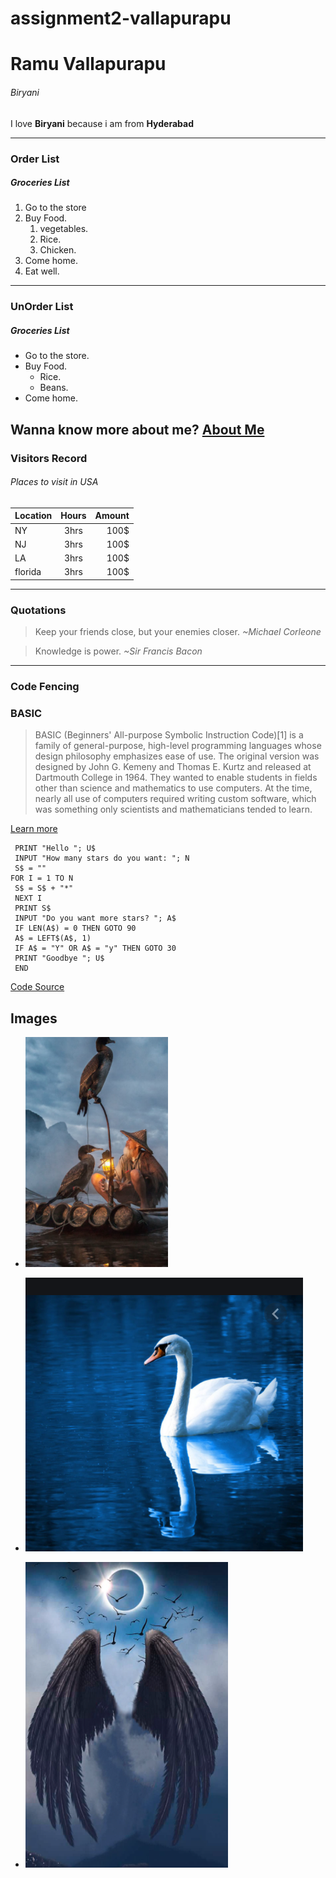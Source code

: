 # assignment2-vallapurapu
# Ramu Vallapurapu
###### Biryani

I love **Biryani** because i am from **Hyderabad**

---
### Order List 

##### Groceries List 

 1. Go to the store
 2. Buy Food.
     1. vegetables.
     2. Rice.
     3. Chicken.
 3. Come home.
 4. Eat well.

 ---

 ### UnOrder List

 ##### Groceries List

 * Go to the store.
 * Buy Food.
    * Rice.
    * Beans.
 * Come home.

 Wanna know more about me? [About Me](https://github.com/s541910/assignment2-vallapurapu/blob/main/AboutMe.md)
 ---
 ### Visitors Record

 ###### Places to visit in USA
 
| Location  |      Hours    |  Amount |
|:----------|:-------------:|--------:|
|   NY |   3hrs        |  100$   |   
|   NJ |   3hrs        |  100$   |   
|  LA |   3hrs        |  100$   |
| florida|    3hrs        | 100$    |


---

### Quotations

> Keep your friends close, but your enemies closer.	
                                    *~Michael Corleone*

> Knowledge is power.
              *~Sir Francis Bacon*

 ---

### Code Fencing

### BASIC
>  BASIC (Beginners' All-purpose Symbolic Instruction Code)[1] is a family of general-purpose, high-level programming languages whose design philosophy emphasizes ease of use. The original version was designed by John G. Kemeny and Thomas E. Kurtz and released at Dartmouth College in 1964. They wanted to enable students in fields other than science and mathematics to use computers. At the time, nearly all use of computers required writing custom software, which was something only scientists and mathematicians tended to learn.

[Learn more](https://en.wikipedia.org/wiki/BASIC)

~~~ INPUT "What is your name: "; U$
 PRINT "Hello "; U$
 INPUT "How many stars do you want: "; N
 S$ = ""
FOR I = 1 TO N
 S$ = S$ + "*"
 NEXT I
 PRINT S$
 INPUT "Do you want more stars? "; A$
 IF LEN(A$) = 0 THEN GOTO 90
 A$ = LEFT$(A$, 1)
 IF A$ = "Y" OR A$ = "y" THEN GOTO 30
 PRINT "Goodbye "; U$
 END
 ~~~
 [Code Source](https://en.wikipedia.org/wiki/BASIC)

 ## Images

 * ![Man](images/man.PNG)  
 * ![Jaguar](images/swan.PNG)

  * ![Jaguar](images/wings.PNG)




